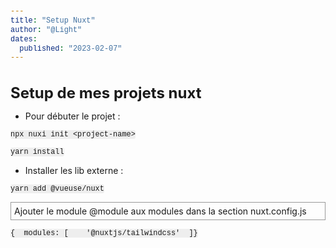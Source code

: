 ```yaml
---
title: "Setup Nuxt"
author: "@Light"
dates:
  published: "2023-02-07"
---
```


# Setup de mes projets nuxt

- Pour débuter le projet :

```shell
npx nuxi init <project-name>
```

```shell
yarn install
```

- Installer les lib externe :

```shell
yarn add @vueuse/nuxt
```

Ajouter le module @module aux modules dans la section nuxt.config.js

```shell
{  modules: [    '@nuxtjs/tailwindcss'  ]}
```

<style>

h1{
  margin-bottom:12px;
  font-size: 1.5rem;
}
code{
  background-color: #eee;
border-radius: 3px;
font-family: courier, monospace;
padding: 0 3px;
}
p{
margin: 10px 0;
padding: 5px;
border: 1px solid #999;
}


</style>

